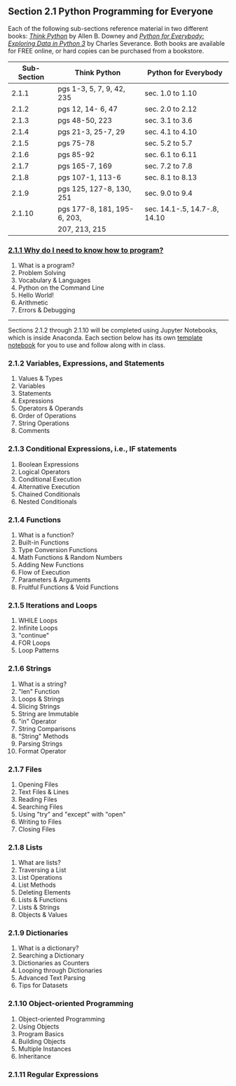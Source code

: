 
## Section 2.1 Python Programming for Everyone

Each of the following sub-sections reference material in two different books: [*Think Python*](http://greenteapress.com/thinkpython2/thinkpython2.pdf) by Allen B. Downey and [*Python for Everybody: Exploring Data in Python 3*](http://do1.dr-chuck.com/pythonlearn/EN_us/pythonlearn.pdf) by Charles Severance. Both books are available for FREE online, or hard copies can be purchased from a bookstore.

|  Sub-Section  |        Think Python        |    Python for Everybody      |
|---------------|----------------------------|------------------------------|
|    2.1.1      | pgs 1-3, 5, 7, 9, 42, 235  | sec. 1.0 to 1.10             |
|    2.1.2      | pgs 12, 14- 6, 47          | sec. 2.0 to 2.12             |
|    2.1.3      | pgs 48-50, 223             | sec. 3.1 to 3.6              |
|    2.1.4      | pgs 21-3, 25-7, 29         | sec. 4.1 to 4.10             |
|    2.1.5      | pgs 75-78                  | sec. 5.2 to 5.7              |
|    2.1.6      | pgs 85-92                  | sec. 6.1 to 6.11             |
|    2.1.7      | pgs 165-7, 169             | sec. 7.2 to 7.8              |
|    2.1.8      | pgs 107-1, 113-6           | sec. 8.1 to 8.13             |
|    2.1.9      | pgs 125, 127-8, 130, 251   | sec. 9.0 to 9.4              |
|    2.1.10     | pgs 177-8, 181, 195-6, 203,| sec. 14.1-.5, 14.7-.8, 14.10 |
|               | 207, 213, 215              |                              |



### [2.1.1 Why do I need to know how to program?](https://github.com/ComputeCanada/dhsi-coding-fundamentals-2017/blob/master/Day%202%20Material/Section%202.1/Section%202.1.1%20Why%20Program%3F.key)
	
1. What is a program?
2. Problem Solving
3. Vocabulary & Languages
4. Python on the Command Line
5. Hello World!
6. Arithmetic
7. Errors & Debugging

------------

Sections 2.1.2 through 2.1.10 will be completed using Jupyter Notebooks, which is inside Anaconda. Each section below has its own [template notebook](https://github.com/ComputeCanada/dhsi-coding-fundamentals-2017/blob/master/Day%202%20Material/Section%202.1/Jupyter%20Notebooks/) for you to use and follow along with in class.


### 2.1.2 Variables, Expressions, and Statements

1. Values & Types
2. Variables
3. Statements
4. Expressions
5. Operators & Operands
6. Order of Operations
7. String Operations
8. Comments


### 2.1.3 Conditional Expressions, i.e., IF statements 

1. Boolean Expressions
2. Logical Operators
3. Conditional Execution
4. Alternative Execution
5. Chained Conditionals
6. Nested Conditionals


### 2.1.4 Functions

1. What is a function?
2. Built-in Functions
3. Type Conversion Functions
4. Math Functions & Random Numbers
5. Adding New Functions
6. Flow of Execution
7. Parameters & Arguments
8. Fruitful Functions & Void Functions


### 2.1.5 Iterations and Loops

1. WHILE Loops
2. Infinite Loops
3. "continue"
4. FOR Loops
5. Loop Patterns


### 2.1.6 Strings

1. What is a string?
2. "len" Function
3. Loops & Strings
4. Slicing Strings
5. String are Immutable
6. "in" Operator
7. String Comparisons
8. "String" Methods
9. Parsing Strings
10. Format Operator


### 2.1.7 Files

1. Opening Files
2. Text Files & Lines
3. Reading Files
4. Searching Files
5. Using "try" and "except" with "open"
6. Writing to Files
7. Closing Files


### 2.1.8 Lists

1. What are lists?
2. Traversing a List
3. List Operations
4. List Methods
5. Deleting Elements
6. Lists & Functions
7. Lists & Strings
8. Objects & Values


### 2.1.9 Dictionaries

1. What is a dictionary?
2. Searching a Dictionary
3. Dictionaries as Counters
4. Looping through Dictionaries
5. Advanced Text Parsing
6. Tips for Datasets


### 2.1.10 Object-oriented Programming

1. Object-oriented Programming
2. Using Objects
3. Program Basics
4. Building Objects
5. Multiple Instances
6. Inheritance


### 2.1.11 Regular Expressions